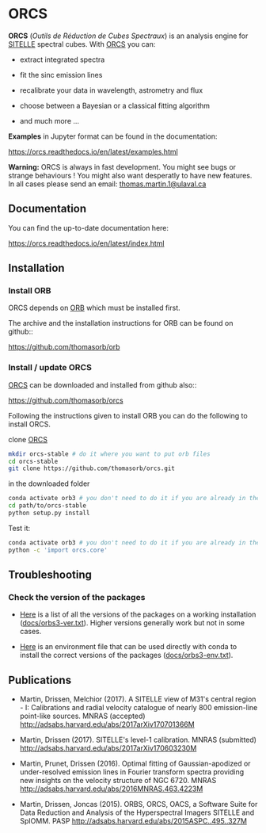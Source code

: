 # ORCS


**ORCS** (*Outils de Réduction de Cubes Spectraux*) is an analysis engine for [SITELLE](http://www.cfht.hawaii.edu/Instruments/Sitelle) spectral cubes. With [ORCS](https://github.com/thomasorb/orcs) you can:

* extract integrated spectra
  
* fit the sinc emission lines
  
* recalibrate your data in wavelength, astrometry and flux
  
* choose between a Bayesian or a classical fitting algorithm

* and much more ...

**Examples** in Jupyter format can be found in the documentation:

https://orcs.readthedocs.io/en/latest/examples.html
    
   
**Warning:** ORCS is always in fast development. You might see bugs or
 strange behaviours ! You might also want desperatly to have new
 features. In all cases please send an email:
 thomas.martin.1@ulaval.ca



## Documentation


You can find the up-to-date documentation here:

https://orcs.readthedocs.io/en/latest/index.html


## Installation


### Install ORB

   
ORCS depends on [ORB](https://github.com/thomasorb/orb) which must be installed first.

The archive and the installation instructions for ORB can be found on github::
  
  https://github.com/thomasorb/orb


### Install / update ORCS


[ORCS](https://github.com/thomasorb/orcs) can be downloaded and installed from github also::
  
  https://github.com/thomasorb/orcs
  
Following the instructions given to install ORB you can do the following to install ORCS.

clone [ORCS](https://github.com/thomasorb/orcs)
```bash
mkdir orcs-stable # do it where you want to put orb files
cd orcs-stable
git clone https://github.com/thomasorb/orcs.git
```

in the downloaded folder
```bash
conda activate orb3 # you don't need to do it if you are already in the orb3 environment
cd path/to/orcs-stable
python setup.py install
```

Test it:
```bash
conda activate orb3 # you don't need to do it if you are already in the orb3 environment
python -c 'import orcs.core'
```

## Troubleshooting

### Check the version of the packages

- [Here](docs/orb3-ver.txt) is a list of all the versions of the packages on a working installation ([docs/orbs3-ver.txt](docs/orb3-ver.txt)). Higher versions generally work but not in some cases.

- [Here](docs/orb3-env.txt) is an environment file that can be used directly with conda to install the correct versions of the packages ([docs/orbs3-env.txt](docs/orb3-env.txt)). 

## Publications


* Martin, Drissen, Melchior (2017). A SITELLE view of M31's central region - I: Calibrations and radial velocity catalogue of nearly 800 emission-line point-like sources. MNRAS (accepted)
  http://adsabs.harvard.edu/abs/2017arXiv170701366M


* Martin, Drissen (2017). SITELLE's level-1 calibration. MNRAS (submitted)
  http://adsabs.harvard.edu/abs/2017arXiv170603230M

* Martin, Prunet, Drissen (2016). Optimal fitting of Gaussian-apodized or under-resolved emission lines in Fourier transform spectra providing new insights on the velocity structure of NGC 6720. MNRAS
  http://adsabs.harvard.edu/abs/2016MNRAS.463.4223M


* Martin, Drissen, Joncas (2015). ORBS, ORCS, OACS, a Software Suite for Data Reduction and Analysis of the Hyperspectral Imagers SITELLE and SpIOMM. PASP
  http://adsabs.harvard.edu/abs/2015ASPC..495..327M

